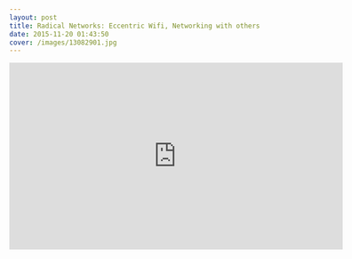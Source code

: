 ```yaml
---
layout: post
title: Radical Networks: Eccentric Wifi, Networking with others
date: 2015-11-20 01:43:50
cover: /images/13082901.jpg
---
```


<iframe src="http://livestream.com/accounts/686369/events/4317418/videos/102809342/player?autoPlay=false&height=360&mute=false&width=640" width="600" height="336" frameborder="0" scrolling="no"></iframe>
